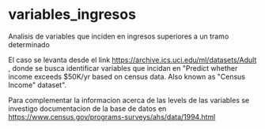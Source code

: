 # variables_ingresos
Analisis de variables que inciden en ingresos superiores a un tramo determinado


El  caso se levanta desde el link https://archive.ics.uci.edu/ml/datasets/Adult , donde se busca identificar variables que incidan en "Predict whether income exceeds $50K/yr based on census data. Also known as "Census Income" dataset".

Para complementar la informacion acerca de las levels de las variables se investigo documentacion de la base de datos en https://www.census.gov/programs-surveys/ahs/data/1994.html


